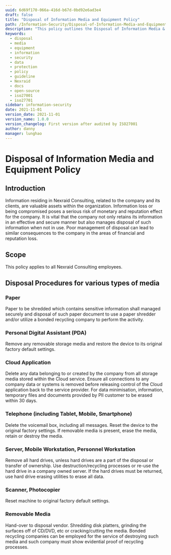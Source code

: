 ```yaml
---
uuid: 6d69f170-066a-416d-b67d-0bd92e6ad3e4
draft: false
title: "Disposal of Information Media and Equipment Policy"
path: /Information-Security/Disposal-of-Information-Media-and-Equipment-Policy
description: "This policy outlines the Disposal of Information Media & Equipment Policy for Nexraid's information system."
keywords: 
  - disposal
  - media
  - equipment
  - information
  - security
  - data
  - protection
  - policy
  - guideline
  - Nexraid
  - docs
  - open-source
  - iso27001
  - iso27701
sidebar: information-security
date: 2021-11-01
version_date: 2021-11-01
version_name: 1.0.0
version_changelog: First version after audited by ISO27001
author: danny
manager: lunghao
---
```


# Disposal of Information Media and Equipment Policy

## Introduction
Information residing in Nexraid Consulting, related to the company and its clients, are valuable assets within the organization. Information loss or being compromised poses a serious risk of monetary and reputation effect for the company. It is vital that the company not only retains its information in an effective and secure manner but also manages disposal of such information when not in use. Poor management of disposal can lead to similar consequences to the company in the areas of financial and reputation loss. 

## Scope
This policy applies to all Nexraid Consulting employees.

## Disposal Procedures for various types of media

### Paper
Paper to be shredded which contains sensitive information shall managed securely and disposal of such paper document to use a paper shredder and/or utilize a bonded recycling company to perform the activity.

### Personal Digital Assistant (PDA)
Remove any removable storage media and restore the device to its original factory default settings.

### Cloud Application
Delete any data belonging to or created by the company from all storage media stored within the Cloud service. Ensure all connections to any company data or systems is removed before releasing control of the Cloud application back to the service provider. For data minimisation, information, temporary files and documents provided by PII customer to be erased within 30 days.

### Telephone (including Tablet, Mobile, Smartphone)
Delete the voicemail box, including all messages. Reset the device to the original factory settings. If removable media is present, erase the media, retain or destroy the media.

### Server, Mobile Workstation, Personnel Workstation
Remove all hard drives, unless hard drives are a part of the disposal or transfer of ownership. Use destruction/recycling processes or re-use the hard drive in a company owned server. If the hard drives must be returned, use hard drive erasing utilities to erase all data.

### Scanner, Photocopier
Reset machine to original factory default settings.

### Removable Media
Hand-over to disposal vendor. Shredding disk platters, grinding the surfaces off of CD/DVD, etc or cracking/cutting the media. Bonded recycling companies can be employed for the service of destroying such media and such company must show evidential proof of recycling processes.